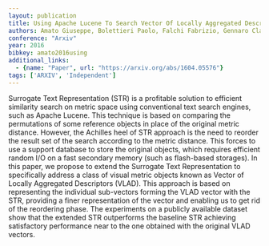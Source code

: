 ```yaml
---
layout: publication
title: Using Apache Lucene To Search Vector Of Locally Aggregated Descriptors
authors: Amato Giuseppe, Bolettieri Paolo, Falchi Fabrizio, Gennaro Claudio, Vadicamo Lucia
conference: "Arxiv"
year: 2016
bibkey: amato2016using
additional_links:
  - {name: "Paper", url: "https://arxiv.org/abs/1604.05576"}
tags: ['ARXIV', 'Independent']
---
```

Surrogate Text Representation (STR) is a profitable solution to efficient similarity search on metric space using conventional text search engines, such as Apache Lucene. This technique is based on comparing the permutations of some reference objects in place of the original metric distance. However, the Achilles heel of STR approach is the need to reorder the result set of the search according to the metric distance. This forces to use a support database to store the original objects, which requires efficient random I/O on a fast secondary memory (such as flash-based storages). In this paper, we propose to extend the Surrogate Text Representation to specifically address a class of visual metric objects known as Vector of Locally Aggregated Descriptors (VLAD). This approach is based on representing the individual sub-vectors forming the VLAD vector with the STR, providing a finer representation of the vector and enabling us to get rid of the reordering phase. The experiments on a publicly available dataset show that the extended STR outperforms the baseline STR achieving satisfactory performance near to the one obtained with the original VLAD vectors.
